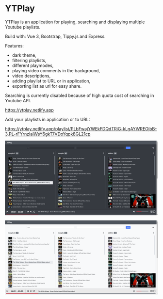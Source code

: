 # YTPlay

YTPlay is an application for playing, searching and displaying multiple Youtube playlists.

Build with: Vue 3, Bootstrap, Tippy.js and Express.

Features: 
- dark theme, 
- filtering playlists, 
- different playmodes,
- playing video comments in the background,
- video descriptions,
- adding playlist to URL or in application, 
- exporting list as url for easy share.

Searching is currently disabled because of high quota cost of searching in Youtube API.

https://ytplay.netlify.app

Add your playlists in application or to URL:

https://ytplay.netlify.app/playlist/PLbFwajYWEkFDQdTRiG-kLgAYWREOjbB-3,PL-rFYrnzIalWsY6gkT7VDoYqpk8GL21cp

![Alt text](/screenshots/screen.png?raw=true "Screenshot")


![Alt text](/screenshots/screen2.png?raw=true "Screenshot")
